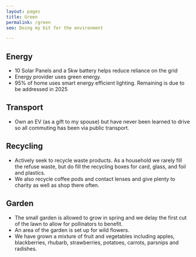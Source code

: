 ```yaml
---
layout: pages
title: Green
permalink: /green
seo: Doing my bit for the environment

---
```


## Energy

- 10 Solar Panels and a 5kw battery helps reduce reliance on the grid
- Energy provider uses green energy.
- 95% of home uses smart energy efficient lighting. Remaining is due to be addressed in 2025

## Transport

- Own an EV (as a gift to my spouse) but have never been learned to drive so all commuting has been via public transport.

## Recycling

- Actively seek to recycle waste products. As a household we rarely fill the refuse waste, but do fill the recycling boxes for card, glass, and foil and plastics.
- We also recycle coffee pods and contact lenses and give plenty to charity as well as shop there often.

## Garden

 - The small garden is allowed to grow in spring and we delay the first cut of the lawn to allow for pollinators to benefit.
 - An area of the garden is set up for wild flowers.
 - We have grown a mixture of fruit and vegetables including apples, blackberries, rhubarb, strawberries, potatoes, carrots, parsnips and radishes.
